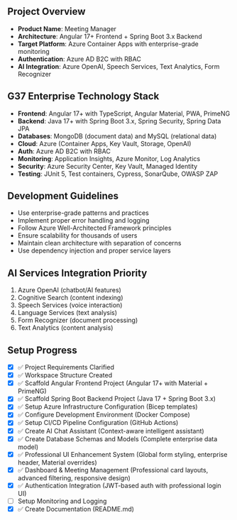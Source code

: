 <!-- Meeting Manager - Enterprise Application Setup -->

## Project Overview

- **Product Name**: Meeting Manager
- **Architecture**: Angular 17+ Frontend + Spring Boot 3.x Backend
- **Target Platform**: Azure Container Apps with enterprise-grade monitoring
- **Authentication**: Azure AD B2C with RBAC
- **AI Integration**: Azure OpenAI, Speech Services, Text Analytics, Form Recognizer

## G37 Enterprise Technology Stack

- **Frontend**: Angular 17+ with TypeScript, Angular Material, PWA, PrimeNG
- **Backend**: Java 17+ with Spring Boot 3.x, Spring Security, Spring Data JPA
- **Databases**: MongoDB (document data) and MySQL (relational data)
- **Cloud**: Azure (Container Apps, Key Vault, Storage, OpenAI)
- **Auth**: Azure AD B2C with RBAC
- **Monitoring**: Application Insights, Azure Monitor, Log Analytics
- **Security**: Azure Security Center, Key Vault, Managed Identity
- **Testing**: JUnit 5, Test containers, Cypress, SonarQube, OWASP ZAP

## Development Guidelines

- Use enterprise-grade patterns and practices
- Implement proper error handling and logging
- Follow Azure Well-Architected Framework principles
- Ensure scalability for thousands of users
- Maintain clean architecture with separation of concerns
- Use dependency injection and proper service layers

## AI Services Integration Priority

1. Azure OpenAI (chatbot/AI features)
2. Cognitive Search (content indexing)
3. Speech Services (voice interaction)
4. Language Services (text analysis)
5. Form Recognizer (document processing)
6. Text Analytics (content analysis)

## Setup Progress

- [x] ✅ Project Requirements Clarified
- [x] ✅ Workspace Structure Created
- [x] ✅ Scaffold Angular Frontend Project (Angular 17+ with Material + PrimeNG)
- [x] ✅ Scaffold Spring Boot Backend Project (Java 17 + Spring Boot 3.x)
- [x] ✅ Setup Azure Infrastructure Configuration (Bicep templates)
- [x] ✅ Configure Development Environment (Docker Compose)
- [x] ✅ Setup CI/CD Pipeline Configuration (GitHub Actions)
- [x] ✅ Create AI Chat Assistant (Context-aware intelligent assistant)
- [x] ✅ Create Database Schemas and Models (Complete enterprise data model)
- [x] ✅ Professional UI Enhancement System (Global form styling, enterprise header, Material overrides)
- [x] ✅ Dashboard & Meeting Management (Professional card layouts, advanced filtering, responsive design)
- [x] ✅ Authentication Integration (JWT-based auth with professional login UI)
- [ ] Setup Monitoring and Logging
- [x] ✅ Create Documentation (README.md)
